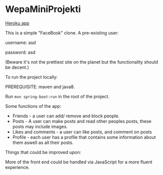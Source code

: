 # WepaMiniProjekti


[Heroku app](https://anasocialnetwork.herokuapp.com/)

This is a simple "FaceBook" clone. A pre-existing user: 

username: asd

password: asd

(Beware it's not the prettiest site on the planet but the functionality should be decent.)

To run the project locally:

PREREQUISITE: maven and java8.

Run ```mvn spring-boot:run``` in the root of the project.

Some functions of the app:

- Friends - a user can add/ remove and block people.
- Posts - A user can make posts and read other peoples posts, these posts may include images.
- Likes and comments - a user can like posts, and comment on posts
- Profile - each user has a profile that contains some information about them aswell as all their posts.

Things that could be improved upon:

More of the front end could be handled via JavaScript for a more fluent experience.
